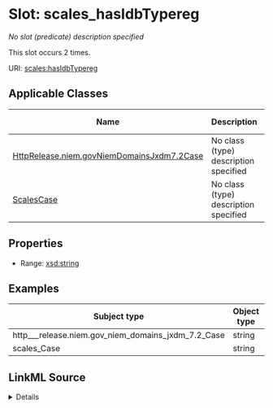 

# Slot: scales_hasIdbTypereg


_No slot (predicate) description specified_






This slot occurs 2 times.


URI: [scales:hasIdbTypereg](http://schemas.scales-okn.org/rdf/scales#hasIdbTypereg)



<!-- no inheritance hierarchy -->





## Applicable Classes

| Name | Description | Modifies Slot |
| --- | --- | --- |
| [HttpRelease.niem.govNiemDomainsJxdm7.2Case](../classes/HttpRelease.niem.govNiemDomainsJxdm7.2Case.md) | No class (type) description specified |  yes  |
| [ScalesCase](../classes/ScalesCase.md) | No class (type) description specified |  yes  |







## Properties

* Range: [xsd:string](http://www.w3.org/2001/XMLSchema#string)






## Examples

| Subject type | Object type | Example subject | Example object | Occurrences |
| --- | --- | --- | --- | --- |
| http___release.niem.gov_niem_domains_jxdm_7.2_Case | string | scales:/CaseCriminal | CR | 2 |
| scales_Case | string | scales:/CaseCriminal | CR | 2 |




## LinkML Source

<details>

```yaml
name: scales_hasIdbTypereg
annotations:
  count:
    tag: count
    value: 2
description: No slot (predicate) description specified
examples:
- object:
    example_object: CR
    example_object_type: string
    example_predicate: scales:hasIdbTypereg
    example_subject: scales:/CaseCriminal
    example_subject_type: http___release.niem.gov_niem_domains_jxdm_7.2_Case
- object:
    example_object: CR
    example_object_type: string
    example_predicate: scales:hasIdbTypereg
    example_subject: scales:/CaseCriminal
    example_subject_type: scales_Case
from_schema: scales-kg
rank: 1000
slot_uri: scales:hasIdbTypereg
alias: scales_hasIdbTypereg
domain_of:
- http___release.niem.gov_niem_domains_jxdm_7.2_Case
- scales_Case
range: string

```
</details>